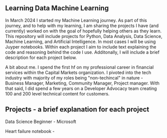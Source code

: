 ## Learning Data Machine Learning

In March 2024 I started my Machine Learning journey. As part of this journey, and to help with my learning, I am sharing the projects I have (and currently) worked on with the goal of hopefully helping others as they learn. 
This repository will include projects for Python,  Data Analysis, Data Science, Machine Learning, and Artificial Intelligence. In most cases I will be using Juyper notebooks. Within each project I aim to include text explaining the code and reasoning behind the code I use. Additonally, I will include a brief description for each project below. 

A bit about me. I spend the first hf on my professional career in financial services within the Capital Markets organization. I pivoted into the tech industry with majority of my roles being "non-techincal" in nature - Business Manager, Marketing, Community Manager, Project manager.
With that said, I did spend a few years on a Developer Advocacy team creating 100 and 200 level technical content for customers. 


## Projects - a brief explanation for each project
Data Science Beginner - Microsoft

Heart failure notebook - 
